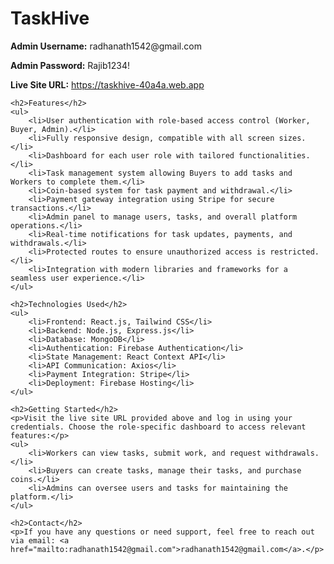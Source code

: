    <h1>TaskHive</h1>
    <p><strong>Admin Username:</strong> radhanath1542@gmail.com</p>
    <p><strong>Admin Password:</strong> Rajib1234!</p>
    <p><strong>Live Site URL:</strong> <a href="https://taskhive-40a4a.web.app" target="_blank">https://taskhive-40a4a.web.app</a></p>

    <h2>Features</h2>
    <ul>
        <li>User authentication with role-based access control (Worker, Buyer, Admin).</li>
        <li>Fully responsive design, compatible with all screen sizes.</li>
        <li>Dashboard for each user role with tailored functionalities.</li>
        <li>Task management system allowing Buyers to add tasks and Workers to complete them.</li>
        <li>Coin-based system for task payment and withdrawal.</li>
        <li>Payment gateway integration using Stripe for secure transactions.</li>
        <li>Admin panel to manage users, tasks, and overall platform operations.</li>
        <li>Real-time notifications for task updates, payments, and withdrawals.</li>
        <li>Protected routes to ensure unauthorized access is restricted.</li>
        <li>Integration with modern libraries and frameworks for a seamless user experience.</li>
    </ul>

    <h2>Technologies Used</h2>
    <ul>
        <li>Frontend: React.js, Tailwind CSS</li>
        <li>Backend: Node.js, Express.js</li>
        <li>Database: MongoDB</li>
        <li>Authentication: Firebase Authentication</li>
        <li>State Management: React Context API</li>
        <li>API Communication: Axios</li>
        <li>Payment Integration: Stripe</li>
        <li>Deployment: Firebase Hosting</li>
    </ul>

    <h2>Getting Started</h2>
    <p>Visit the live site URL provided above and log in using your credentials. Choose the role-specific dashboard to access relevant features:</p>
    <ul>
        <li>Workers can view tasks, submit work, and request withdrawals.</li>
        <li>Buyers can create tasks, manage their tasks, and purchase coins.</li>
        <li>Admins can oversee users and tasks for maintaining the platform.</li>
    </ul>

    <h2>Contact</h2>
    <p>If you have any questions or need support, feel free to reach out via email: <a href="mailto:radhanath1542@gmail.com">radhanath1542@gmail.com</a>.</p>
